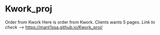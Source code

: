 # Kwork_proj
Order from Kwork
Here is order from Kwork. Clients wants 5 pages.
*Link to check* --> https://mant1ssa.github.io/Kwork_proj/
